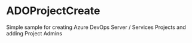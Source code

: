 # ADOProjectCreate

Simple sample for creating Azure DevOps Server / Services Projects and adding Project Admins
